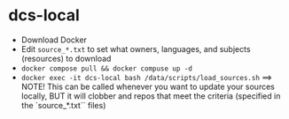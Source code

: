 # dcs-local

* Download Docker
* Edit `source_*.txt` to set what owners, languages, and subjects (resources) to download
* `docker compose pull && docker compuse up -d`
* `docker exec -it dcs-local bash /data/scripts/load_sources.sh` ==> NOTE! This can be called whenever you want to update your sources locally, BUT it will clobber and repos that meet the criteria (specified in the `source_*.txt`` files)
